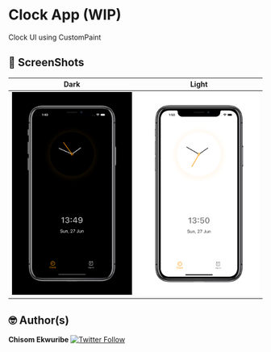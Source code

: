 # Clock App (WIP)

Clock UI using CustomPaint

## 📸 ScreenShots

| Dark | Light |
|------|-------|
|<img src="screenshots/dark.png" width="300">|<img src="screenshots/light.png" width="300">|


## 🤓 Author(s)
**Chisom Ekwuribe** [![Twitter Follow](https://img.shields.io/twitter/follow/root_sanchez.svg?style=social)](https://twitter.com/root_sanchez)

